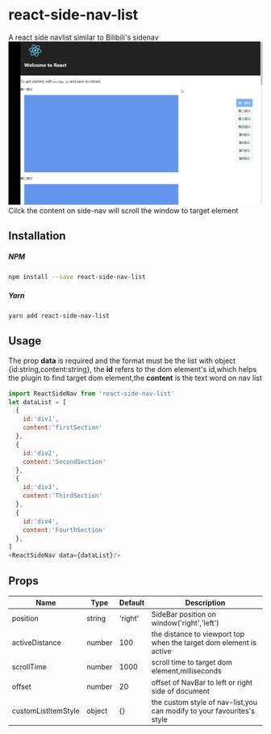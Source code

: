 # react-side-nav-list
A react side navlist similar to Bilibili's sidenav
![img](https://github.com/houzisbw/react-side-nav-list/blob/master/images/draw.gif)
Cilck the content on side-nav will scroll the window to target element
## Installation
##### NPM
```bash
npm install --save react-side-nav-list
```
##### Yarn
```bash
yarn add react-side-nav-list
```
## Usage
The prop **data** is required and the format must be the list with object {id:string,content:string}, the **id** refers to the dom element's id,which helps the plugin to find target dom element,the **content** is the text word on nav list
```js
import ReactSideNav from 'react-side-nav-list'
let dataList = [
  {
    id:'div1',
    content:'firstSection'
  },
  {
    id:'div2',
    content:'SecondSection'
  },
  {
    id:'div3',
    content:'ThirdSection'
  },
  {
    id:'div4',
    content:'FourthSection'
  },
]
<ReactSideNav data={dataList}/>
```
## Props
| Name | Type | Default | Description |
|------|------|---------|-------------|
| position | string | 'right' | SideBar position on window('right','left') |
| activeDistance | number | 100 | the distance to viewport top when the target dom element is active |
| scrollTime | number | 1000 | scroll time to target dom element,milliseconds |
| offset | number | 20 | offset of NavBar to left or right side of document |
| customListItemStyle | object | {} | the custom style of nav-list,you can modify to your favourites's style |
